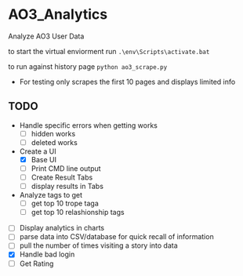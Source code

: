 # AO3_Analytics
Analyze AO3 User Data

to start the virtual enviorment run `.\env\Scripts\activate.bat `

to run against history page `python ao3_scrape.py`
- For testing only scrapes the first 10 pages and displays limited info


## TODO
- Handle specific errors when getting works
  - [ ] hidden works
  - [ ] deleted works
- Create a UI
  - [X] Base UI
  - [ ] Print CMD line output
  - [ ] Create Result Tabs
  - [ ] display results in Tabs
- Analyze tags to get
  - [ ] get top 10 trope taga
  - [ ] get top 10 relashionship tags
- [ ] Display analytics in charts
- [ ] parse data into CSV/database for quick recall of information
- [ ] pull the number of times visiting a story into data 
- [X] Handle bad login
- [ ] Get Rating